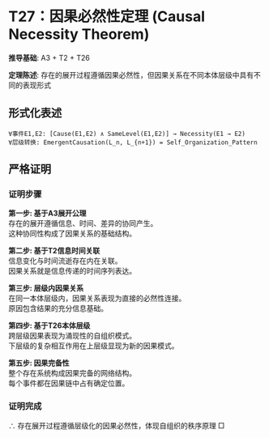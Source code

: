 # T27：因果必然性定理 (Causal Necessity Theorem)  

**推导基础**: A3 + T2 + T26  

**定理陈述**: 存在的展开过程遵循因果必然性，但因果关系在不同本体层级中具有不同的表现形式  

## 形式化表述  
```  
∀事件E1,E2: [Cause(E1,E2) ∧ SameLevel(E1,E2)] → Necessity(E1 → E2)  
∀层级转换: EmergentCausation(L_n, L_{n+1}) = Self_Organization_Pattern  
```  

## 严格证明  

### 证明步骤  

**第一步: 基于A3展开公理**  
存在的展开遵循信息、时间、差异的协同产生。  
这种协同性构成了因果关系的基础结构。  

**第二步: 基于T2信息时间关联**  
信息变化与时间流逝存在内在关联。  
因果关系就是信息传递的时间序列表达。  

**第三步: 层级内因果关系**  
在同一本体层级内，因果关系表现为直接的必然性连接。  
原因包含结果的充分信息基础。  

**第四步: 基于T26本体层级**  
跨层级因果表现为涌现性的自组织模式。  
下层级的复杂相互作用在上层级显现为新的因果模式。  

**第五步: 因果完备性**  
整个存在系统构成因果完备的网络结构。  
每个事件都在因果链中占有确定位置。  

### 证明完成  
∴ 存在展开过程遵循层级化的因果必然性，体现自组织的秩序原理 □  
